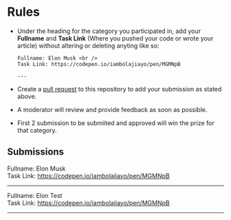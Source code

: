 # Rules

- Under the heading for the category you participated in, add your **Fullname** and **Task Link** (Where you pushed your code or wrote your article) without altering or deleting anyting like so:
  
  ```
  Fullname: Elon Musk <br />
  Task Link: https://codepen.io/iambolajiayo/pen/MGMNpB
  
  ---
  
  ```

- Create a [pull request](https://help.github.com/en/github/collaborating-with-issues-and-pull-requests/creating-a-pull-request) to this repository to add your submission as stated above.
- A moderator will review and provide feedback as soon as possible.
- First 2 submission to be submiited and approved will win the prize for that category.

## Submissions

Fullname: Elon Musk <br />
Task Link: https://codepen.io/iambolajiayo/pen/MGMNpB

---

Fullname: Elon Test <br />
Task Link: https://codepen.io/iambolajiayo/pen/MGMNpB

---
